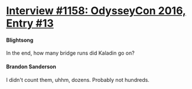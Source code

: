 # [Interview #1158: OdysseyCon 2016, Entry #13](https://www.theoryland.com/intvmain.php?i=1158#13)

#### Blightsong

In the end, how many bridge runs did Kaladin go on?

#### Brandon Sanderson

I didn't count them, uhhm, dozens. Probably not hundreds.

